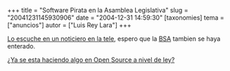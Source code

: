+++
title = "Software Pirata en la Asamblea Legislativa"
slug = "20041231145930906"
date = "2004-12-31 14:59:30"
[taxonomies]
tema = ["anuncios"]
autor = ["Luis Rey Lara"]
+++

[Lo escuche en un noticiero en la
tele](http://www.jornada.unam.mx/2004/dic04/041228/032n2cap.php), espero
que la [BSA](http://www.bsa.org/mexico/) tambien se haya enterado.

[¿Ya se esta haciendo algo en Open Source a nivel de
ley?](http://www.foros.gob.mx/read.php?f=58&i=123&t=123&v=t)

